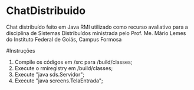 # ChatDistribuido
Chat distribuído feito em Java RMI utilizado como recurso avaliativo para a disciplina de Sistemas Distribuídos ministrada pelo Prof. Me. Mário Lemes do Instituto Federal de Goiás, Campus Formosa


#Instruções

1. Compile os códigos em /src para /build/classes;
2. Execute o rmiregistry em /build/classes;
3. Execute "java sds.Servidor";
4. Execute "java screens.TelaEntrada";
